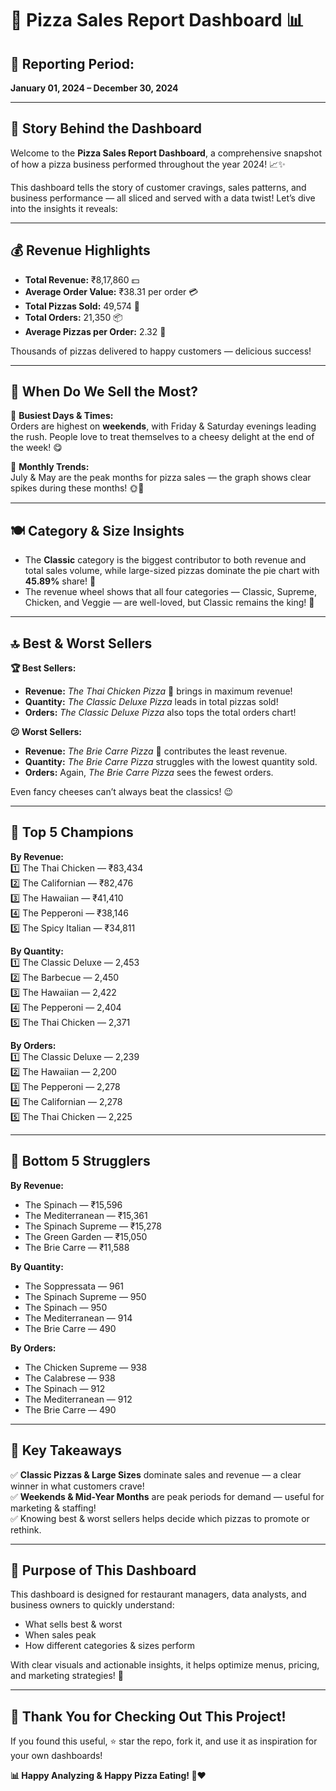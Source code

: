 
# 🍕 Pizza Sales Report Dashboard 📊

## 📅 Reporting Period:  
**January 01, 2024 – December 30, 2024**

---

## 📖 Story Behind the Dashboard

Welcome to the **Pizza Sales Report Dashboard**, a comprehensive snapshot of how a pizza business performed throughout the year 2024! 📈✨

This dashboard tells the story of customer cravings, sales patterns, and business performance — all sliced and served with a data twist! Let’s dive into the insights it reveals:

---

## 💰 **Revenue Highlights**

- **Total Revenue:** ₹8,17,860 💵  
- **Average Order Value:** ₹38.31 per order 💳  
- **Total Pizzas Sold:** 49,574 🍕  
- **Total Orders:** 21,350 📦  
- **Average Pizzas per Order:** 2.32 🧾  

Thousands of pizzas delivered to happy customers — delicious success!

---

## 📅 **When Do We Sell the Most?**

🔹 **Busiest Days & Times:**  
Orders are highest on **weekends**, with Friday & Saturday evenings leading the rush. People love to treat themselves to a cheesy delight at the end of the week! 😋

🔹 **Monthly Trends:**  
July & May are the peak months for pizza sales — the graph shows clear spikes during these months! 🌞🍕

---

## 🍽️ **Category & Size Insights**

- The **Classic** category is the biggest contributor to both revenue and total sales volume, while large-sized pizzas dominate the pie chart with **45.89%** share! 🍕
- The revenue wheel shows that all four categories — Classic, Supreme, Chicken, and Veggie — are well-loved, but Classic remains the king! 👑

---

## 🔝 **Best & Worst Sellers**

**🏆 Best Sellers:**  
- **Revenue:** *The Thai Chicken Pizza* 🍗 brings in maximum revenue!  
- **Quantity:** *The Classic Deluxe Pizza* leads in total pizzas sold!  
- **Orders:** *The Classic Deluxe Pizza* also tops the total orders chart!

**😕 Worst Sellers:**  
- **Revenue:** *The Brie Carre Pizza* 🧀 contributes the least revenue.  
- **Quantity:** *The Brie Carre Pizza* struggles with the lowest quantity sold.  
- **Orders:** Again, *The Brie Carre Pizza* sees the fewest orders.

Even fancy cheeses can’t always beat the classics! 😉

---

## 🥇 **Top 5 Champions**

**By Revenue:**  
1️⃣ The Thai Chicken — ₹83,434  
2️⃣ The Californian — ₹82,476  
3️⃣ The Hawaiian — ₹41,410  
4️⃣ The Pepperoni — ₹38,146  
5️⃣ The Spicy Italian — ₹34,811

**By Quantity:**  
1️⃣ The Classic Deluxe — 2,453  
2️⃣ The Barbecue — 2,450  
3️⃣ The Hawaiian — 2,422  
4️⃣ The Pepperoni — 2,404  
5️⃣ The Thai Chicken — 2,371

**By Orders:**  
1️⃣ The Classic Deluxe — 2,239  
2️⃣ The Hawaiian — 2,200  
3️⃣ The Pepperoni — 2,278  
4️⃣ The Californian — 2,278  
5️⃣ The Thai Chicken — 2,225

---

## 🥄 **Bottom 5 Strugglers**

**By Revenue:**  
- The Spinach — ₹15,596  
- The Mediterranean — ₹15,361  
- The Spinach Supreme — ₹15,278  
- The Green Garden — ₹15,050  
- The Brie Carre — ₹11,588

**By Quantity:**  
- The Soppressata — 961  
- The Spinach Supreme — 950  
- The Spinach — 950  
- The Mediterranean — 914  
- The Brie Carre — 490

**By Orders:**  
- The Chicken Supreme — 938  
- The Calabrese — 938  
- The Spinach — 912  
- The Mediterranean — 912  
- The Brie Carre — 490

---

## 🎯 **Key Takeaways**

✅ **Classic Pizzas & Large Sizes** dominate sales and revenue — a clear winner in what customers crave!  
✅ **Weekends & Mid-Year Months** are peak periods for demand — useful for marketing & staffing!  
✅ Knowing best & worst sellers helps decide which pizzas to promote or rethink.

---

## 📌 **Purpose of This Dashboard**

This dashboard is designed for restaurant managers, data analysts, and business owners to quickly understand:  
- What sells best & worst  
- When sales peak  
- How different categories & sizes perform

With clear visuals and actionable insights, it helps optimize menus, pricing, and marketing strategies! 🎉

---

## 🚀 **Thank You for Checking Out This Project!**

If you found this useful, ⭐ star the repo, fork it, and use it as inspiration for your own dashboards!

**📊 Happy Analyzing & Happy Pizza Eating! 🍕❤️**
